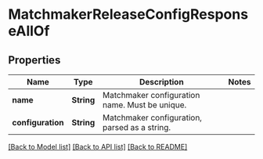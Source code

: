 # MatchmakerReleaseConfigResponseAllOf

## Properties

Name | Type | Description | Notes
------------ | ------------- | ------------- | -------------
**name** | **String** | Matchmaker configuration name. Must be unique. | 
**configuration** | **String** | Matchmaker configuration, parsed as a string. | 

[[Back to Model list]](../README.md#documentation-for-models) [[Back to API list]](../README.md#documentation-for-api-endpoints) [[Back to README]](../README.md)


